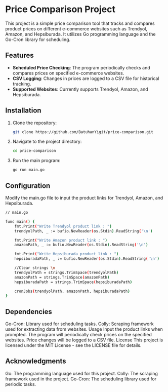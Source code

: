 # Price Comparison Project

This project is a simple price comparison tool that tracks and compares product prices on different e-commerce websites such as Trendyol, Amazon, and Hepsiburada. It utilizes Go programming language and the Go-Cron library for scheduling.

## Features

- **Scheduled Price Checking**: The program periodically checks and compares prices on specified e-commerce websites.
- **CSV Logging**: Changes in prices are logged to a CSV file for historical tracking.
- **Supported Websites**: Currently supports Trendyol, Amazon, and Hepsiburada.

## Installation

1. Clone the repository:

   ```bash
   git clone https://github.com/BatuhanYigit/price-comparison.git
   
2. Navigate to the project directory:

   ```bash
   cd price-comparison

3. Run the main program:

   ```bash
   go run main.go

## Configuration

Modify the main.go file to input the product links for Trendyol, Amazon, and Hepsiburada.
```bash
// main.go

func main() {
    fmt.Print("Write Trendyol product link : ")
    trendyolPath, _ := bufio.NewReader(os.Stdin).ReadString('\n')

    fmt.Print("Write Amazon product link : ")
    amazonPath, _ := bufio.NewReader(os.Stdin).ReadString('\n')

    fmt.Print("Write Hepsiburada product link : ")
    hepsiburadaPath, _ := bufio.NewReader(os.Stdin).ReadString('\n')

    //Clear strings \n
    trendyolPath = strings.TrimSpace(trendyolPath)
    amazonPath = strings.TrimSpace(amazonPath)
    hepsiburadaPath = strings.TrimSpace(hepsiburadaPath)

    cronJobs(trendyolPath, amazonPath, hepsiburadaPath)
}

```

## Dependencies


Go-Cron: Library used for scheduling tasks.
Colly: Scraping framework used for extracting data from websites.
Usage
Input the product links when prompted.
The program will periodically check prices on the specified websites.
Price changes will be logged to a CSV file.
License
This project is licensed under the MIT License - see the LICENSE file for details.

## Acknowledgments

Go: The programming language used for this project.
Colly: The scraping framework used in the project.
Go-Cron: The scheduling library used for periodic tasks.
